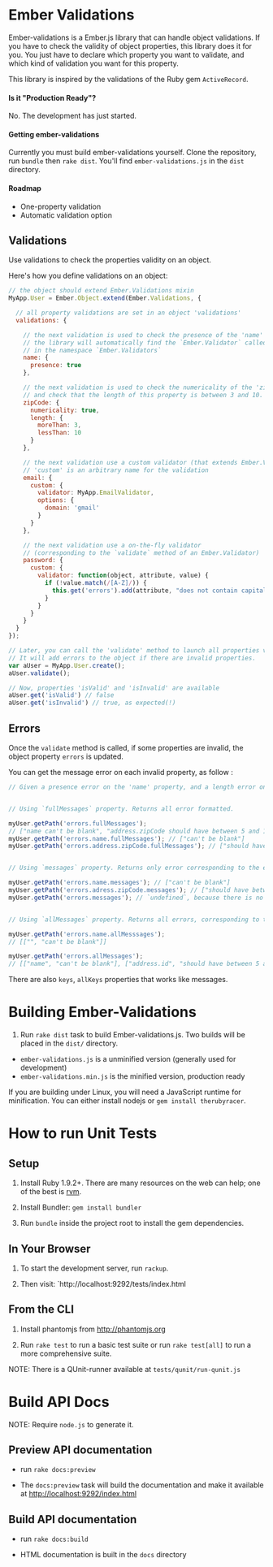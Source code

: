
# Ember Validations

Ember-validations is a Ember.js library that can handle object validations. If you have to check the validity of object properties, 
this library does it for you. You just have to declare which property you want to validate, and which kind of validation you want for this property.

This library is inspired by the validations of the Ruby gem `ActiveRecord`.

#### Is it "Production Ready"?

No. The development has just started.

#### Getting ember-validations

Currently you must build ember-validations yourself. Clone the repository, run `bundle` then `rake dist`. You'll find `ember-validations.js` in the `dist` directory.

#### Roadmap

* One-property validation
* Automatic validation option


## Validations

Use validations to check the properties validity on an object.

Here's how you define validations on an object:

``` javascript
// the object should extend Ember.Validations mixin
MyApp.User = Ember.Object.extend(Ember.Validations, {

  // all property validations are set in an object 'validations'
  validations: {

    // the next validation is used to check the presence of the 'name' property.
    // the library will automatically find the `Ember.Validator` called `PresenceValidator`
    // in the namespace `Ember.Validators`
    name: {
      presence: true
    },

    // the next validation is used to check the numericality of the 'zipCode' property,
    // and check that the length of this property is between 3 and 10.
    zipCode: {
      numericality: true,
      length: {
        moreThan: 3,
        lessThan: 10
      }
    },

    // the next validation use a custom validator (that extends Ember.Validator)
    // 'custom' is an arbitrary name for the validation
    email: {
      custom: {
        validator: MyApp.EmailValidator,
        options: {
          domain: 'gmail'
        }
      }
    },

    // the next validation use a on-the-fly validator
    // (corresponding to the `validate` method of an Ember.Validator)
    password: {
      custom: {
        validator: function(object, attribute, value) {
          if (!value.match(/[A-Z]/)) {
            this.get('errors').add(attribute, "does not contain capital letters");
          }
        }
      }
    }
  }
});

// Later, you can call the 'validate' method to launch all properties validations.
// It will add errors to the object if there are invalid properties.
var aUser = MyApp.User.create();
aUser.validate();

// Now, properties 'isValid' and 'isInvalid' are available
aUser.get('isValid') // false
aUser.get('isInvalid') // true, as expected(!)
```

## Errors

Once the `validate` method is called, if some properties are invalid, the object property `errors` is updated.

You can get the message error on each invalid property, as follow :

``` javascript
// Given a presence error on the 'name' property, and a length error on the 'address.zipCode' property


// Using `fullMessages` property. Returns all error formatted.

myUser.getPath('errors.fullMessages');
// ["name can't be blank", "address.zipCode should have between 5 and 10 characters"]
myUser.getPath('errors.name.fullMessages'); // ["can't be blank"]
myUser.getPath('errors.address.zipCode.fullMessages'); // ["should have between 5 and 10 characters"]


// Using `messages` property. Returns only error corresponding to the exact path

myUser.getPath('errors.name.messages'); // ["can't be blank"]
myUser.getPath('errors.adress.zipCode.messages'); // ["should have between 5 and 10 characters"]
myUser.getPath('errors.messages'); // `undefined`, because there is no error at this path


// Using `allMessages` property. Returns all errors, corresponding to the exact path and nested errors

myUser.getPath('errors.name.allMesssages');
// [["", "can't be blank"]]

myUser.getPath('errors.allMessages'); 
// [["name", "can't be blank"], ["address.id", "should have between 5 and 10 characters"]]
```

There are also `keys`, `allKeys` properties that works like messages.

# Building Ember-Validations

1. Run `rake dist` task to build Ember-validations.js. Two builds will be placed in the `dist/` directory.
  * `ember-validations.js` is a unminified version (generally used for development)
  * `ember-validations.min.js` is the minified version, production ready

If you are building under Linux, you will need a JavaScript runtime for
minification. You can either install nodejs or `gem install
therubyracer`.


# How to run Unit Tests

## Setup

1. Install Ruby 1.9.2+. There are many resources on the web can help; one of the best is [rvm](https://rvm.io/).

2. Install Bundler: `gem install bundler`

3. Run `bundle` inside the project root to install the gem dependencies.

## In Your Browser

1. To start the development server, run `rackup`.

2. Then visit: `http://localhost:9292/tests/index.html

## From the CLI

1. Install phantomjs from http://phantomjs.org

2. Run `rake test` to run a basic test suite or run `rake test[all]` to
   run a more comprehensive suite.

NOTE: There is a QUnit-runner available at `tests/qunit/run-qunit.js`

# Build API Docs

NOTE: Require `node.js` to generate it.

## Preview API documentation

* run `rake docs:preview`

* The `docs:preview` task will build the documentation and make it available at <http://localhost:9292/index.html>

## Build API documentation

* run `rake docs:build`

* HTML documentation is built in the `docs` directory